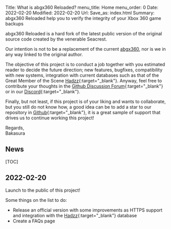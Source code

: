 Title: What is abgx360 Reloaded?
menu_title: Home
menu_order: 0
Date: 2022-02-20
Modified: 2022-02-20
Url:
Save_as: index.html
Summary: abgx360 Reloaded help you to verify the integrity of your Xbox 360 game backups

abgx360 Reloaded is a hard fork of the latest public version of the original source code created by the venerable Seacrest.

<p class="fw-bold text-yellow">Our intention is not to be a replacement of the current <u>abgx360</u>, nor is we in any way linked to the original author.</p>

The objective of this project is to conduct a job together with you estimated reader to decide the future direction; new features, bugfixes, compatibility with new systems, integration with current databases such as that of the Great Member of the Scene [Hadzz](https://hadzz.com/abgx/){:target="_blank"}. Anyway, feel free to contribute your thoughts in the [Github Discussion Forum](https://github.com/BakasuraRCE/abgx360/discussions){:target="_blank"} or in our [Discord](https://discord.gg/Pn6A9YegXV){:target="_blank"}.

Finally, but not least, if this project is of your liking and wants to collaborate, but you still do not know how, a good idea can be to add a star to our repository in [Github](https://github.com/BakasuraRCE/abgx360){:target="_blank"}, it is a great sample of support that drives us to continue working this project!

Regards,<br>
Bakasura

## News

[TOC]

## 2022-02-20

Launch to the public of this project!

Some things on the list to do:

 - Release an official version with some improvements as HTTPS support and integration with the [Hadzz](https://hadzz.com/abgx/verified.php){:target="_blank"} database
 - Create a FAQs page